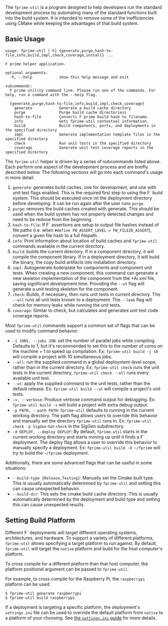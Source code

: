 The `fprime-util` is a program designed to help developers run the standard development process by
automating many of the standard functions built into the build system. It is intended to remove some
of the inefficiencies using CMake while keeping the advantages of that build system.

## Basic Usage
```
usage: fprime-util [-h] {generate,purge,hash-to-file,info,build,impl,check,coverage,install} ...

F prime helper application.

optional arguments:
  -h, --help            show this help message and exit

subcommands:
  F prime utility command line. Please run one of the commands. For help, run a command with the --help flag.

  {generate,purge,hash-to-file,info,build,impl,check,coverage}
    generate            Generate a build cache directory
    purge               Purge build cache directoriess
    hash-to-file        Converts F prime build hash to filename.
    info                Gets fprime-util contextual information.
    build               Build components, ports, and deployments in the specified directory
    impl                Generate implementation template files in the specified directory
    check               Run unit tests in the specified directory
    coverage            Generate unit test coverage reports in the specified directory
```

The `fprime-util` helper is driven by a series of subcommands listed above. Each perform one aspect
of the development process and are breifly described below.  The following sections will go into
each command's usage in more detail.

1. `generate`: generates build caches, one for development, and one with unit test flags enabled.
   This is the required first step to using the F´ build system. This should be executed once int
   the deployment directory before developing.  It can be run again after the user runs `purge`.
2. `purge`: removes the build caches created with generate. This should be used when the build
   system has not properly detected changes and need to be redone from the beginning.
3. `hash-to-file`: If F´ assertions are setup to output file hashes instead of file paths (i.e. when
   `#define FW_ASSERT_LEVEL = FW_FILEID_ASSERT`), convert a given file hash to a full filepath.
4. `info`: Print information about location of build caches and `fprime-util` commands available in
   the current directory.
5. `build`: builds the current directory. If in a component directory, it will compile the component
   library. If in a deployment directory, it will build the binary, the copy build artifacts into
   installation directory.
6. `impl`: Autogenerate boilerplate for components and component unit tests. When creating a new
   component, this command can generate a new skeleton implementation of the component from the
   *Ai.xml file, saving significant development time. Providing the `--ut` flag will generate a unit
   testing skeleton for the component.
7. `check`: Builds, if necessary, then runs unit tests in current directory. The `--all` runs all
   unit tests known to a deployment. The `--leak` flag will check for memory leaks while running the
   unit tests.
8. `coverage`: Similar to check, but calculates and generates unit test code coverage reports.

Most `fprime-util` commands support a common set of flags that can be used to modify command
behavior:

- `-j JOBS, --jobs JOB`: set the number of parallel jobs while compiling. Defaults to 1, but it's
  recommended to set this to the number of cores on the machine + 1 to speed up compilation. Ex:
  `fprime-util build -j 10` will compile a project with 10 simultaneous jobs.
- `--all`: run the supplied command in a global deployment-level scope, rather than in the current
  directory. Ex: `fprime-util check` runs the unit tests in the current directory, `fprime-util
  check --all` runs every available unit test.
- `--ut`: apply the supplied command to the unit tests, rather than the default release. Ex:
  `fprime-util build --ut` will compile a project's unit tests.
- `-v, --verbose`: Produce verbose command output for debugging. Ex: `fprime-util build -v` will
  build a project with extra debug output.
- `-p PATH, --path PATH`: `fprime-util` defaults to running in the current working directory. The
  path flag allows users to override this behavior and manually set the directory `fprime-util`
  runs in. Ex: `fprime-util check -p SigGen` run `check` in the SigGen subdirectory.
- `-d DEPLOY, --deploy DEPLOY`: By default, `fprime-util` starts in the current working directory
  and starts moving up until it finds a F´ deployment. The deploy flag allows a user to override
  this behavior to manually specify a deployment. Ex: `fprime-util build -d ~/fprime` will try to
  build the `~/fprime` deployment.

Additionally, there are some advanced flags that can be useful in some situations:

- `--build-type {Release,Testing}`: Manually set the Cmake built type. This is usually automatically
  determined by `fprime-util` and setting this can cause unexpected behavior.
- `--build-dir`: This sets the cmake build cache directory. This is usually automatically determined
  by the deployment and build type and setting this can cause unexpected results.

## Setting Build Platform

Different F´ deployments will target different operating systems, architectures, and hardware. To
support a variety of different platforms, `fprime-util` allows specifying a target platform to
run against. By default, `fprime-util` will target the `native` platform and build for the host
computer's platform.

To cross compile for a different platform than that host computer, the platform positional argument
can be passed to `fprime-util`.

For example, to cross compile for the Raspberry Pi, the `raspberrypi` platform can be used:

```
$ fprime-util generate raspberrypi
$ fprime-util build raspberrypi
```

If a deployment is targeting a specific platform, the deployment's `settings.ini` file can be used
to override the default platform from `native` to a platform of your choosing. See [the
`settings.ini` guide](./settings.md) for more details.
